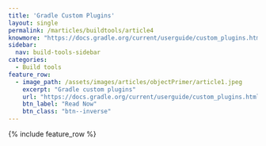 ```yaml
---
title: 'Gradle Custom Plugins'
layout: single
permalink: /marticles/buildtools/article4
knowmore: "https://docs.gradle.org/current/userguide/custom_plugins.html"
sidebar:
  nav: build-tools-sidebar
categories:
  - Build tools
feature_row:
  - image_path: /assets/images/articles/objectPrimer/article1.jpeg
    excerpt: "Gradle custom plugins"
    url: "https://docs.gradle.org/current/userguide/custom_plugins.html"
    btn_label: "Read Now"
    btn_class: "btn--inverse"  
---
```


{% include feature_row %}